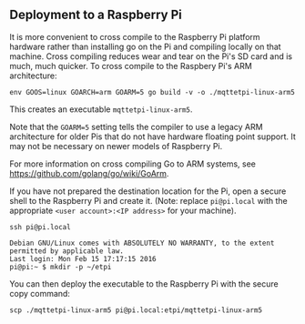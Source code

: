 ## Deployment to a Raspberry Pi

It is more convenient to cross compile to the Raspberry Pi platform hardware rather than installing go on the Pi and compiling locally on that machine. Cross compiling reduces wear and tear on the Pi's SD card and is much, much quicker. To cross compile to the Raspbery Pi's ARM architecture:
```
env GOOS=linux GOARCH=arm GOARM=5 go build -v -o ./mqttetpi-linux-arm5
```

This creates an executable `mqttetpi-linux-arm5`. 

Note that the `GOARM=5` setting tells the compiler to use a legacy ARM architecture for older Pis that do not have hardware floating point support. It may not be necessary on newer models of Raspberry Pi. 

For more information on cross compiling Go to ARM systems, see https://github.com/golang/go/wiki/GoArm.

If you have not prepared the destination location for the Pi, open a secure shell to the Raspberry Pi and create it.
(Note: replace `pi@pi.local` with the appropriate `<user account>:<IP address>` for your machine).

```
ssh pi@pi.local

Debian GNU/Linux comes with ABSOLUTELY NO WARRANTY, to the extent
permitted by applicable law.
Last login: Mon Feb 15 17:17:15 2016
pi@pi:~ $ mkdir -p ~/etpi
```

You can then deploy the executable to the Raspberry Pi with the secure copy command:

```
scp ./mqttetpi-linux-arm5 pi@pi.local:etpi/mqttetpi-linux-arm5
```
